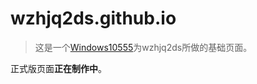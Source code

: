 # wzhjq2ds.github.io
>这是一个[Windows10555](https://github.com/Windows10555)为wzhjq2ds所做的基础页面。

正式版页面**正在制作中**。
